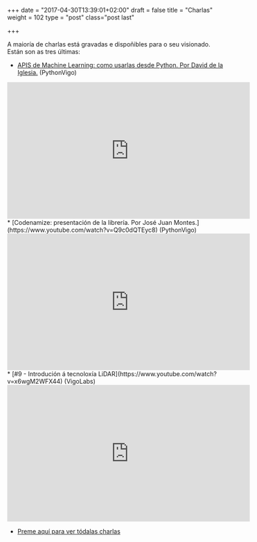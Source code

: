 +++
date = "2017-04-30T13:39:01+02:00"
draft = false
title = "Charlas"
weight = 102
type = "post"
class="post last"

+++

A maioría de charlas está gravadas e dispoñibles para o seu visionado.
Están son as tres últimas:

* [APIS de Machine Learning: como usarlas desde Python. Por David de la Iglesia.](https://www.youtube.com/watch?v=WrL5H0Tmq-w) (PythonVigo)
<iframe width="560" height="315"  src="https://www.youtube.com/embed/WrL5H0Tmq-w" frameborder="0" allowfullscreen></iframe>
* [Codenamize: presentación de la librería. Por José Juan Montes.](https://www.youtube.com/watch?v=Q9c0dQTEyc8) (PythonVigo)
<iframe width="560" height="315"  src="https://www.youtube.com/embed/Q9c0dQTEyc8" frameborder="0" allowfullscreen></iframe>
* [#9 - Introdución á tecnoloxía LiDAR](https://www.youtube.com/watch?v=x6wgM2WFX44) (VigoLabs)
<iframe width="560" height="315"  src="https://www.youtube.com/embed/x6wgM2WFX44" frameborder="0" allowfullscreen></iframe>


* [Preme aquí para ver tódalas charlas](./page/videos/)